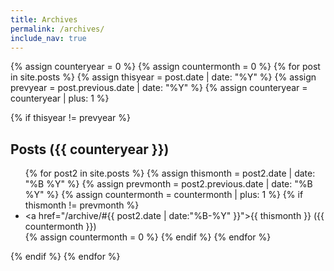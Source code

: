 ```yaml
---
title: Archives
permalink: /archives/
include_nav: true
---
```


<div class="archives" itemscope itemtype="http://schema.org/Blog">
{% assign counteryear = 0 %}
{% assign countermonth = 0 %}
{% for post in site.posts %}
  {% assign thisyear = post.date | date: "%Y" %}
  {% assign prevyear = post.previous.date | date: "%Y" %}
  {% assign counteryear = counteryear | plus: 1 %}

  {% if thisyear != prevyear %}
    <h2> Posts ({{ counteryear }})</h2>
    <ul>
      {% for post2 in site.posts %}
      {% assign thismonth = post2.date | date: "%B %Y" %}
      {% assign prevmonth = post2.previous.date | date: "%B %Y" %}
      {% assign countermonth = countermonth | plus: 1 %}
      {% if thismonth != prevmonth %}
        <li><a href="/archive/#{{ post2.date | date:"%B-%Y" }}">{{ thismonth }} ({{ countermonth }})</a></li>
        {% assign countermonth = 0 %}
      {% endif %}
    {% endfor %}
    </ul>
  {% endif %}
{% endfor %}
</div>